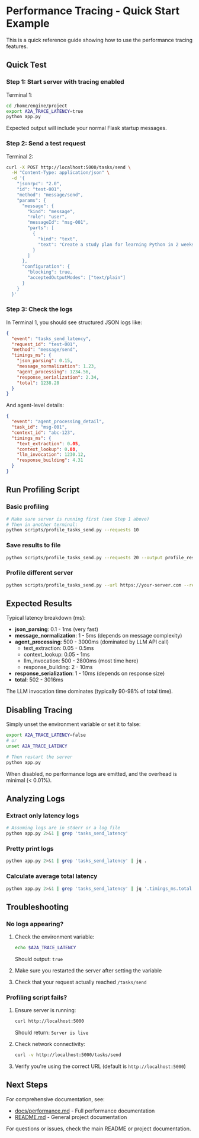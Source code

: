 # Performance Tracing - Quick Start Example

This is a quick reference guide showing how to use the performance tracing features.

## Quick Test

### Step 1: Start server with tracing enabled

Terminal 1:
```bash
cd /home/engine/project
export A2A_TRACE_LATENCY=true
python app.py
```

Expected output will include your normal Flask startup messages.

### Step 2: Send a test request

Terminal 2:
```bash
curl -X POST http://localhost:5000/tasks/send \
  -H "Content-Type: application/json" \
  -d '{
    "jsonrpc": "2.0",
    "id": "test-001",
    "method": "message/send",
    "params": {
      "message": {
        "kind": "message",
        "role": "user",
        "messageId": "msg-001",
        "parts": [
          {
            "kind": "text",
            "text": "Create a study plan for learning Python in 2 weeks"
          }
        ]
      },
      "configuration": {
        "blocking": true,
        "acceptedOutputModes": ["text/plain"]
      }
    }
  }'
```

### Step 3: Check the logs

In Terminal 1, you should see structured JSON logs like:

```json
{
  "event": "tasks_send_latency",
  "request_id": "test-001",
  "method": "message/send",
  "timings_ms": {
    "json_parsing": 0.15,
    "message_normalization": 1.23,
    "agent_processing": 1234.56,
    "response_serialization": 2.34,
    "total": 1238.28
  }
}
```

And agent-level details:

```json
{
  "event": "agent_processing_detail",
  "task_id": "msg-001",
  "context_id": "abc-123",
  "timings_ms": {
    "text_extraction": 0.05,
    "context_lookup": 0.08,
    "llm_invocation": 1230.12,
    "response_building": 4.31
  }
}
```

## Run Profiling Script

### Basic profiling

```bash
# Make sure server is running first (see Step 1 above)
# Then in another terminal:
python scripts/profile_tasks_send.py --requests 10
```

### Save results to file

```bash
python scripts/profile_tasks_send.py --requests 20 --output profile_results.json
```

### Profile different server

```bash
python scripts/profile_tasks_send.py --url https://your-server.com --requests 5
```

## Expected Results

Typical latency breakdown (ms):
- **json_parsing**: 0.1 - 1ms (very fast)
- **message_normalization**: 1 - 5ms (depends on message complexity)
- **agent_processing**: 500 - 3000ms (dominated by LLM API call)
  - text_extraction: 0.05 - 0.5ms
  - context_lookup: 0.05 - 1ms
  - llm_invocation: 500 - 2800ms (most time here)
  - response_building: 2 - 10ms
- **response_serialization**: 1 - 10ms (depends on response size)
- **total**: 502 - 3016ms

The LLM invocation time dominates (typically 90-98% of total time).

## Disabling Tracing

Simply unset the environment variable or set it to false:

```bash
export A2A_TRACE_LATENCY=false
# or
unset A2A_TRACE_LATENCY

# Then restart the server
python app.py
```

When disabled, no performance logs are emitted, and the overhead is minimal (< 0.01%).

## Analyzing Logs

### Extract only latency logs

```bash
# Assuming logs are in stderr or a log file
python app.py 2>&1 | grep 'tasks_send_latency'
```

### Pretty print logs

```bash
python app.py 2>&1 | grep 'tasks_send_latency' | jq .
```

### Calculate average total latency

```bash
python app.py 2>&1 | grep 'tasks_send_latency' | jq '.timings_ms.total' | awk '{sum+=$1; count++} END {print "Average:", sum/count, "ms"}'
```

## Troubleshooting

### No logs appearing?

1. Check the environment variable:
   ```bash
   echo $A2A_TRACE_LATENCY
   ```
   Should output: `true`

2. Make sure you restarted the server after setting the variable

3. Check that your request actually reached `/tasks/send`

### Profiling script fails?

1. Ensure server is running:
   ```bash
   curl http://localhost:5000
   ```
   Should return: `Server is live`

2. Check network connectivity:
   ```bash
   curl -v http://localhost:5000/tasks/send
   ```

3. Verify you're using the correct URL (default is `http://localhost:5000`)

## Next Steps

For comprehensive documentation, see:
- [docs/performance.md](docs/performance.md) - Full performance documentation
- [README.md](README.md) - General project documentation

For questions or issues, check the main README or project documentation.

